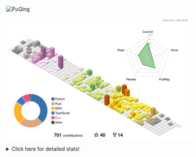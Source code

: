 ![PuQing](https://user-images.githubusercontent.com/27223114/171565019-9a56fae6-b08b-421f-99db-7e830da42371.png)

![](./profile-3d-contrib/profile-season-animate.svg)

<details>
<summary>Click here for detailed stats!</summary>

<!--START_SECTION:waka-->
![Lines of code](https://img.shields.io/badge/From%20Hello%20World%20I%27ve%20Written-1.7%20million%20lines%20of%20code-blue)

**🐱 My GitHub Data** 

> 📦 417.0 kB Used in GitHub's Storage 
 > 
> 🏆 6 Contributions in the Year 2025
 > 
> 🚫 Not Opted to Hire
 > 
> 📜 37 Public Repositories 
 > 
> 🔑 33 Private Repositories 
 > 
**I'm an Early 🐤** 

```text
🌞 Morning                744 commits         ██░░░░░░░░░░░░░░░░░░░░░░░   08.34 % 
🌆 Daytime                3976 commits        ███████████░░░░░░░░░░░░░░   44.57 % 
🌃 Evening                2022 commits        ██████░░░░░░░░░░░░░░░░░░░   22.67 % 
🌙 Night                  2179 commits        ██████░░░░░░░░░░░░░░░░░░░   24.43 % 
```


📊 **This Week I Spent My Time On** 

```text
💬 Programming Languages: 
Swift                    4 hrs 8 mins        ███████████████░░░░░░░░░░   61.38 % 
Other                    51 mins             ███░░░░░░░░░░░░░░░░░░░░░░   12.74 % 
PPTMan                   33 mins             ██░░░░░░░░░░░░░░░░░░░░░░░   08.26 % 
Reading Paper            29 mins             ██░░░░░░░░░░░░░░░░░░░░░░░   07.24 % 
Communicating            22 mins             █░░░░░░░░░░░░░░░░░░░░░░░░   05.65 % 

🔥 Editors: 
Xcode                    4 hrs 23 mins       ████████████████░░░░░░░░░   65.25 % 
MicrosoftPowerPoint      33 mins             ██░░░░░░░░░░░░░░░░░░░░░░░   08.26 % 
Zotero                   29 mins             ██░░░░░░░░░░░░░░░░░░░░░░░   07.24 % 
Mail                     22 mins             █░░░░░░░░░░░░░░░░░░░░░░░░   05.65 % 
Telegram                 19 mins             █░░░░░░░░░░░░░░░░░░░░░░░░   04.90 % 

💻 Operating System: 
Mac                      6 hrs 44 mins       █████████████████████████   100.00 % 
```


<!--END_SECTION:waka-->
</details>
